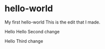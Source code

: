 # hello-world
My first hello-world
This is the edit that I made.

Hello Hello Second change

Hello Third change
